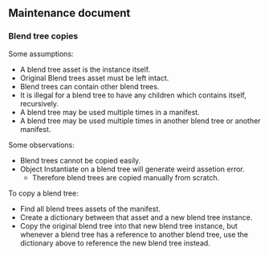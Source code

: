 ## Maintenance document

### Blend tree copies

Some assumptions:

- A blend tree asset is the instance itself.
- Original Blend trees asset must be left intact.
- Blend trees can contain other blend trees.
- It is illegal for a blend tree to have any children which contains itself, recursively.
- A blend tree may be used multiple times in a manifest.
- A blend tree may be used multiple times in another blend tree or another manifest.

Some observations:

- Blend trees cannot be copied easily.
- Object Instantiate on a blend tree will generate weird assetion error.
  - Therefore blend trees are copied manually from scratch.

To copy a blend tree:

- Find all blend trees assets of the manifest.
- Create a dictionary between that asset and a new blend tree instance.
- Copy the original blend tree into that new blend tree instance, but whenever a blend tree has a reference to another blend tree, use the dictionary above to reference the new blend tree instead.
